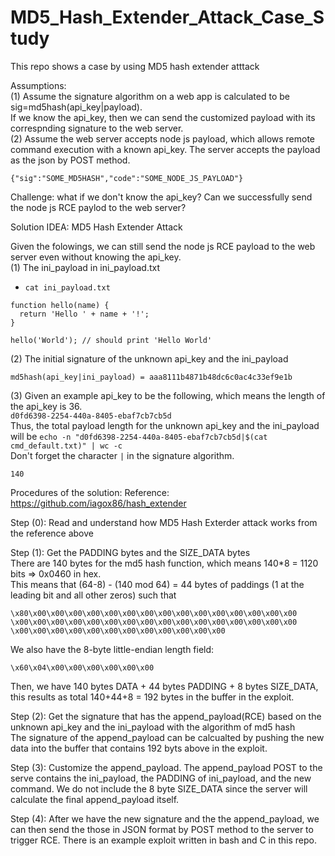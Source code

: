 # MD5_Hash_Extender_Attack_Case_Study
This repo shows a case by using MD5 hash extender atttack

Assumptions:  
(1) Assume the signature algorithm on a web app is calculated to be sig=md5hash(api_key|payload).  
If we know the api_key, then we can send the customized payload with its correspnding signature to the web server.  
(2) Assume the web server accepts node js payload, which allows remote command execution with a known api_key. The server accepts the payload as the json by POST method.  
```
{"sig":"SOME_MD5HASH","code":"SOME_NODE_JS_PAYLOAD"}
```

Challenge: what if we don't know the api_key? Can we successfully send the node js RCE paylod to the web server?  

Solution IDEA: MD5 Hash Extender Attack  

Given the folowings, we can still send the node js RCE payload to the web server even without knowing the api_key.  
(1) The ini_payload in ini_payload.txt  
- `cat ini_payload.txt`  
```
function hello(name) {
  return 'Hello ' + name + '!';
}

hello('World'); // should print 'Hello World'
```

(2) The initial signature of the unknown api_key and the ini_payload  
```
md5hash(api_key|ini_payload) = aaa8111b4871b48dc6c0ac4c33ef9e1b  
```

(3) Given an example api_key to be the following, which means the length of the api_key is 36.  
```d0fd6398-2254-440a-8405-ebaf7cb7cb5d```  
Thus, the total payload length for the unknown api_key and the ini_payload will be `echo -n "d0fd6398-2254-440a-8405-ebaf7cb7cb5d|$(cat cmd_default.txt)" | wc -c`  
Don't forget the character `|` in the signature algorithm.  
```
140
```

Procedures of the solution:
Reference: https://github.com/iagox86/hash_extender

Step (0): Read and understand how MD5 Hash Exterder attack works from the reference above

Step (1): Get the PADDING bytes and the SIZE_DATA bytes  
There are 140 bytes for the md5 hash function, which means 140*8 = 1120 bits => 0x0460 in hex.  
This means that (64-8) - (140 mod 64) = 44 bytes of paddings (1 at the leading bit and all other zeros) such that  
```
\x80\x00\x00\x00\x00\x00\x00\x00\x00\x00\x00\x00\x00\x00\x00\x00
\x00\x00\x00\x00\x00\x00\x00\x00\x00\x00\x00\x00\x00\x00\x00\x00
\x00\x00\x00\x00\x00\x00\x00\x00\x00\x00\x00\x00
```
We also have the 8-byte little-endian length field:  
```
\x60\x04\x00\x00\x00\x00\x00\x00
```
Then, we have 140 bytes DATA + 44 bytes PADDING + 8 bytes SIZE_DATA, this results as total 140+44+8 = 192 bytes in the buffer in the exploit.  

Step (2): Get the signature that has the append_payload(RCE) based on the unknown api_key and the ini_payload with the algorithm of md5 hash  
The signature of the append_payload can be calcualted by pushing the new data into the buffer that contains 192 byts above in the exploit.  

Step (3): Customize the append_payload. The append_payload POST to the serve contains the ini_payload, the PADDING of ini_payload, and the new command. We do not include the 8 byte SIZE_DATA since the server will calculate the final append_payload itself.

Step (4): After we have the new signature and the the append_payload, we can then send the those in JSON format by POST method to the server to trigger RCE. There is an example exploit written in bash and C in this repo.

